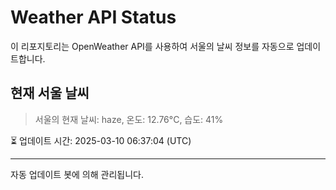 
# Weather API Status

이 리포지토리는 OpenWeather API를 사용하여 서울의 날씨 정보를 자동으로 업데이트합니다.

## 현재 서울 날씨
> 서울의 현재 날씨: haze, 온도: 12.76°C, 습도: 41%

⏳ 업데이트 시간: 2025-03-10 06:37:04 (UTC)

---
자동 업데이트 봇에 의해 관리됩니다.

